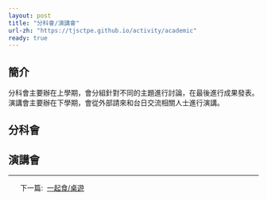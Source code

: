 ```yaml
---
layout: post
title: "分科會/演講會"
url-zh: "https://tjsctpe.github.io/activity/academic" 
ready: true
---
```


## 簡介
分科會主要辦在上學期，會分組針對不同的主題進行討論，在最後進行成果發表。\
演講會主要辦在下學期，會從外部請來和台日交流相關人士進行演講。

## 分科會

## 演講會

---
<ul>
<tr>下一篇:&nbsp;</tr>
<a href="/jp/activity/eat-together">
一起食/桌遊
</a>
</ul>